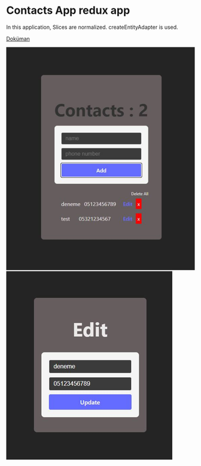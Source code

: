 # Contacts App redux app

In this application, Slices are normalized. createEntityAdapter is used.

[Doküman](https://redux.js.org/tutorials/essentials/part-6-performance-normalization)

![Uyg-4](contacts-app-redux1.JPG)
![Uyg-4](contacts-app-redux2.JPG)

